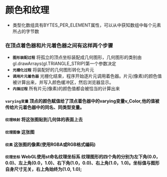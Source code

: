 # 颜色和纹理
* 类型化数组具有BYTES_PER_ELEMENT属性，可以从中获知数组中每个元素所占的字节数
### 在顶点着色器和片元着色器之间有这样两个步骤
* __`图形装配过程`__ 将孤立的顶点坐标装配成几何图形，几何图形的类别由gl.drawArrays(gl.TRIANGLE_STRIP)第一个参数决定
* __`光栅化过程`__ 将装配好的几何图形转化为片元
* __`调用片元着色器`__ 光栅化结束，程序开始逐片元调用着色器。片元(像素)的颜色值被计算出来，并写入颜色缓冲区，然后浏览器显示。
* __`内插过程`__ 所有片元(像素)的颜色值都会被恰当的计算出来
#### __`varying变量`__ 顶点的颜色赋值给了顶点着色器中的varying变量v_Color,他的值被传给片元着色器中的同名、同类型变量。
#### __`纹理映射`__ 将这张图贴到几何体的表面上去
#### __`纹理图像`__ 这张图
#### __`纹素`__ 这张图的像素(使用RGBA或RGB格式编码)
#### __`纹理坐标`__ WebGL使用st命名纹理坐标系 纹理图形的四个角的分别为左下角(0.0，0.0)、左上角(0.0，1.0)、右下角(1.0，0.0)、右上角(1.0，1.0)。坐标值与图形自身尺寸无关，右上角始终为(1.0, 1.0);

